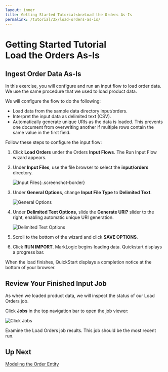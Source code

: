 ```yaml
---
layout: inner
title: Getting Started Tutorial<br>Load the Orders As-Is
permalink: /tutorial/3x/load-orders-as-is/
---
```


# Getting Started Tutorial<br>Load the Orders As-Is

## Ingest Order Data As-Is

In this exercise, you will configure and run an input flow to load order data. We use the same procedure that we used to load product data.

We will configure the flow to do the following:

* Load data from the sample data directory input/orders.
* Interpret the input data as delimited text (CSV).
* Automatically generate unique URIs as the data is loaded. This prevents one document from overwriting another if multiple rows contain the same value in the first field.

Follow these steps to configure the input flow:

1. Click **Load Orders** under the Orders **Input Flows**. The Run Input Flow wizard appears.
1. Under **Input Files**, use the file browser to select the **input/orders** directory.

    ![Input Files]({{site.baseurl}}/images/3x/load-orders-as-is/input-files.png){:.screenshot-border}

1. Under **General Options**, change **Input File Type** to **Delimited Text**.

    ![General Options]({{site.baseurl}}/images/3x/load-orders-as-is/general-options.png)

1. Under **Delimited Text Options**, slide the **Generate URI?** slider to the right, enabling automatic unique URI generation.

    ![Delimited Text Options]({{site.baseurl}}/images/3x/load-orders-as-is/delimited-text-options.png)

1. Scroll to the bottom of the wizard and click **SAVE OPTIONS**.
1. Click **RUN IMPORT**. MarkLogic begins loading data. Quickstart displays a progress bar.

When the load finishes, QuickStart displays a completion notice at the bottom of your browser.

## Review Your Finished Input Job

As when we loaded product data, we will inspect the status of our Load Orders job.

Click **Jobs** in the top navigation bar to open the job viewer:

![Click Jobs]({{site.baseurl}}/images/3x/load-orders-as-is/select-jobs.png)

Examine the Load Orders job results. This job should be the most recent run.

## Up Next

[Modeling the Order Entity]({{site.baseurl}}/tutorial/3x/modeling-order-entity/)
